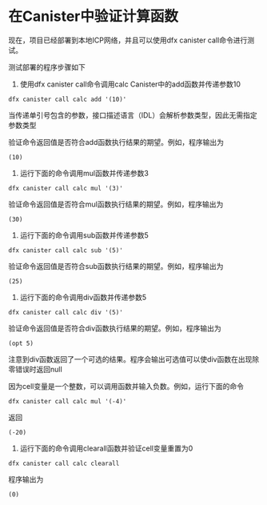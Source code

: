 # 在Canister中验证计算函数

现在，项目已经部署到本地ICP网络，并且可以使用dfx canister call命令进行测试。

测试部署的程序步骤如下

1. 使用dfx canister call命令调用calc Canister中的add函数并传递参数10

```text
dfx canister call calc add '(10)'
```

当传递单引号包含的参数，接口描述语言（IDL）会解析参数类型，因此无需指定参数类型

验证命令返回值是否符合add函数执行结果的期望。例如，程序输出为

```text
(10)
```

1. 运行下面的命令调用mul函数并传递参数3

```text
dfx canister call calc mul '(3)'
```

验证命令返回值是否符合mul函数执行结果的期望。例如，程序输出为

```text
(30)
```

1. 运行下面的命令调用sub函数并传递参数5

```text
dfx canister call calc sub '(5)'
```

验证命令返回值是否符合sub函数执行结果的期望。例如，程序输出为

```text
(25)
```

1. 运行下面的命令调用div函数并传递参数5

```text
dfx canister call calc div '(5)'
```

验证命令返回值是否符合div函数执行结果的期望。例如，程序输出为

```text
(opt 5)
```

注意到div函数返回了一个可选的结果。程序会输出可选值可以使div函数在出现除零错误时返回null

因为cell变量是一个整数，可以调用函数并输入负数。例如，运行下面的命令

```text
dfx canister call calc mul '(-4)'
```

返回

```text
(-20)
```

1. 运行下面的命令调用clearall函数并验证cell变量重置为0

```text
dfx canister call calc clearall
```

程序输出为

```text
(0)
```

